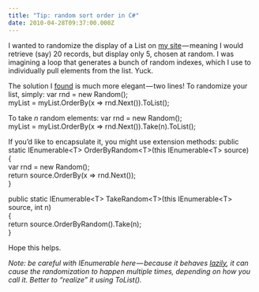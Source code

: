 ```yaml
---
title: "Tip: random sort order in C#"
date: 2010-04-28T09:37:00.000Z
---
```


I wanted to randomize the display of a List on [my site](http://alikewise.com/) — meaning I would retrieve (say) 20 records, but display only 5, chosen at random. I was imagining a loop that generates a bunch of random indexes, which I use to individually pull elements from the list. Yuck.

The solution I [found](http://wiki.evident.nl/Default.aspx?Page=Random-sort-order-Csharp) is much more elegant — two lines! To randomize your list, simply:
var rnd = new Random();   
myList = myList.OrderBy(x =&gt; rnd.Next()).ToList();

To take _n_ random elements:
var rnd = new Random();   
myList = myList.OrderBy(x =&gt; rnd.Next()).Take(n).ToList();

If you’d like to encapsulate it, you might use extension methods:
public static IEnumerable&lt;T&gt; OrderByRandom&lt;T&gt;(this IEnumerable&lt;T&gt; source)   
{   
 var rnd = new Random();   
 return source.OrderBy(x =&gt; rnd.Next());   
}   
   
public static IEnumerable&lt;T&gt; TakeRandom&lt;T&gt;(this IEnumerable&lt;T&gt; source, int n)   
{   
 return source.OrderByRandom().Take(n);   
}

Hope this helps.

_Note: be careful with IEnumerable here — because it behaves_ [_lazily_](http://blogs.msdn.com/ericwhite/pages/Lazy-Evaluation-_2800_and-in-contrast_2C00_-Eager-Evaluation_2900_.aspx)_, it can cause the randomization to happen multiple times, depending on how you call it. Better to “realize” it using ToList()._
